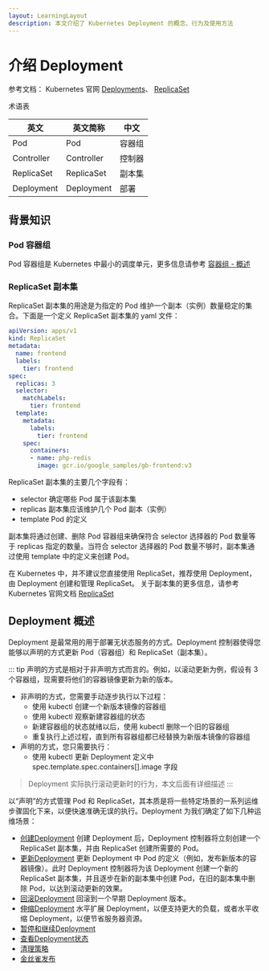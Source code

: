 ```yaml
---
layout: LearningLayout
description: 本文介绍了 Kubernetes Deployment 的概念、行为及使用方法
---
```


# 介绍 Deployment

参考文档： Kubernetes 官网 [Deployments](https://kubernetes.io/docs/concepts/workloads/controllers/deployment/)、 [ReplicaSet](https://kubernetes.io/docs/concepts/workloads/controllers/replicaset/)

术语表

| 英文       | 英文简称   | 中文   |
| ---------- | ---------- | ------ |
| Pod        | Pod        | 容器组 |
| Controller | Controller | 控制器 |
| ReplicaSet | ReplicaSet | 副本集 |
| Deployment | Deployment | 部署   |



## 背景知识

### Pod 容器组

Pod 容器组是 Kubernetes 中最小的调度单元，更多信息请参考 [容器组 - 概述](./pod.html)

### ReplicaSet 副本集

ReplicaSet 副本集的用途是为指定的 Pod 维护一个副本（实例）数量稳定的集合。下面是一个定义 ReplicaSet 副本集的 yaml 文件：

``` yaml {8,9,12}
apiVersion: apps/v1
kind: ReplicaSet
metadata:
  name: frontend
  labels:
    tier: frontend
spec:
  replicas: 3
  selector:
    matchLabels:
      tier: frontend
  template:
    metadata:
      labels:
        tier: frontend
    spec:
      containers:
      - name: php-redis
        image: gcr.io/google_samples/gb-frontend:v3
```

ReplicaSet 副本集的主要几个字段有：
* selector  确定哪些 Pod 属于该副本集
* replicas  副本集应该维护几个 Pod 副本（实例）
* template  Pod 的定义

副本集将通过创建、删除 Pod 容器组来确保符合 selector 选择器的 Pod 数量等于 replicas 指定的数量。当符合 selector 选择器的 Pod 数量不够时，副本集通过使用 template 中的定义来创建 Pod。

在 Kubernetes 中，并不建议您直接使用 ReplicaSet，推荐使用 Deployment，由 Deployment 创建和管理 ReplicaSet。 关于副本集的更多信息，请参考 Kubernetes 官网文档 [ReplicaSet](https://kubernetes.io/docs/concepts/workloads/controllers/replicaset/)

## Deployment 概述

Deployment 是最常用的用于部署无状态服务的方式。Deployment 控制器使得您能够以声明的方式更新 Pod（容器组）和 ReplicaSet（副本集）。

::: tip
声明的方式是相对于非声明方式而言的。例如，以滚动更新为例，假设有 3 个容器组，现需要将他们的容器镜像更新为新的版本。
* 非声明的方式，您需要手动逐步执行以下过程：
  * 使用 kubectl 创建一个新版本镜像的容器组
  * 使用 kubectl 观察新建容器组的状态
  * 新建容器组的状态就绪以后，使用 kubectl 删除一个旧的容器组
  * 重复执行上述过程，直到所有容器组都已经替换为新版本镜像的容器组
* 声明的方式，您只需要执行：
  * 使用 kubectl 更新 Deployment 定义中 spec.template.spec.containers[].image 字段
> Deployment 实际执行滚动更新时的行为，本文后面有详细描述
:::

以“声明”的方式管理 Pod 和 ReplicaSet，其本质是将一些特定场景的一系列运维步骤固化下来，以便快速准确无误的执行。Deployment 为我们确定了如下几种运维场景：

* [创建Deployment](./create.html) 创建 Deployment 后，Deployment 控制器将立刻创建一个 ReplicaSet 副本集，并由 ReplicaSet 创建所需要的 Pod。
* [更新Deployment](./update.html) 更新 Deployment 中 Pod 的定义（例如，发布新版本的容器镜像）。此时 Deployment 控制器将为该 Deployment 创建一个新的 ReplicaSet 副本集，并且逐步在新的副本集中创建 Pod，在旧的副本集中删除 Pod，以达到滚动更新的效果。
* [回滚Deployment](./rollback.html) 回滚到一个早期 Deployment 版本。
* [伸缩Deployment](./scale.html) 水平扩展 Deployment，以便支持更大的负载，或者水平收缩 Deployment，以便节省服务器资源。
* [暂停和继续Deployment](./pause.html) 
* [查看Deployment状态](./status.html)
* [清理策略](./cleanup.html)
* [金丝雀发布](./canary.html)
